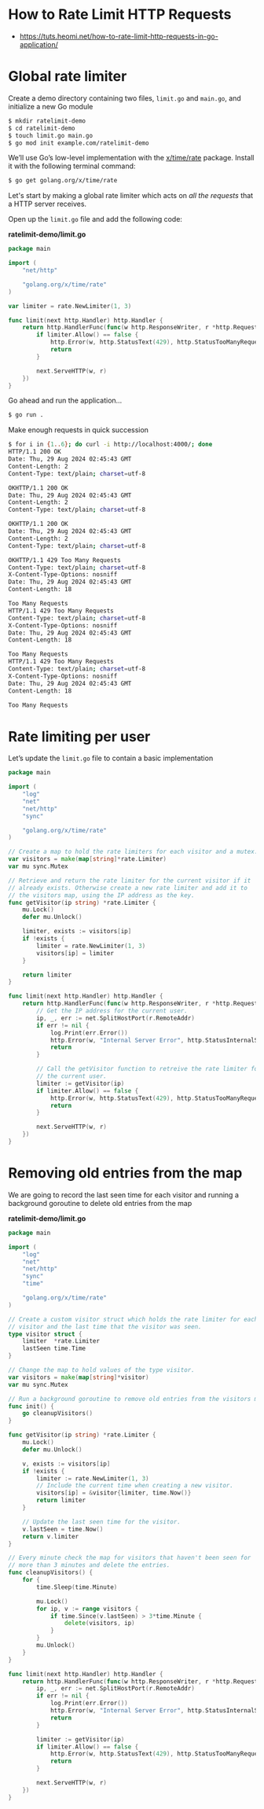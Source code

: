 # How to Rate Limit HTTP Requests
* https://tuts.heomi.net/how-to-rate-limit-http-requests-in-go-application/


# Global rate limiter

Create a demo directory containing two files, `limit.go` and `main.go`, and initialize a new Go module
```bash
$ mkdir ratelimit-demo
$ cd ratelimit-demo
$ touch limit.go main.go
$ go mod init example.com/ratelimit-demo
```

We’ll use Go’s low-level implementation with the [x/time/rate](https://godoc.org/golang.org/x/time/rate) package. Install it with the following terminal command:
```bash
$ go get golang.org/x/time/rate
```

Let's start by making a global rate limiter which acts on *all the requests* that a HTTP server receives.

Open up the `limit.go` file and add the following code:

**ratelimit-demo/limit.go**

```go
package main

import (
    "net/http"

    "golang.org/x/time/rate"
)

var limiter = rate.NewLimiter(1, 3)

func limit(next http.Handler) http.Handler {
    return http.HandlerFunc(func(w http.ResponseWriter, r *http.Request) {
        if limiter.Allow() == false {
            http.Error(w, http.StatusText(429), http.StatusTooManyRequests)
            return
        }

        next.ServeHTTP(w, r)
    })
}
```

Go ahead and run the application…
```bash
$ go run .
```

Make enough requests in quick succession
```bash
$ for i in {1..6}; do curl -i http://localhost:4000/; done
HTTP/1.1 200 OK
Date: Thu, 29 Aug 2024 02:45:43 GMT
Content-Length: 2
Content-Type: text/plain; charset=utf-8

OKHTTP/1.1 200 OK
Date: Thu, 29 Aug 2024 02:45:43 GMT
Content-Length: 2
Content-Type: text/plain; charset=utf-8

OKHTTP/1.1 200 OK
Date: Thu, 29 Aug 2024 02:45:43 GMT
Content-Length: 2
Content-Type: text/plain; charset=utf-8

OKHTTP/1.1 429 Too Many Requests
Content-Type: text/plain; charset=utf-8
X-Content-Type-Options: nosniff
Date: Thu, 29 Aug 2024 02:45:43 GMT
Content-Length: 18

Too Many Requests
HTTP/1.1 429 Too Many Requests
Content-Type: text/plain; charset=utf-8
X-Content-Type-Options: nosniff
Date: Thu, 29 Aug 2024 02:45:43 GMT
Content-Length: 18

Too Many Requests
HTTP/1.1 429 Too Many Requests
Content-Type: text/plain; charset=utf-8
X-Content-Type-Options: nosniff
Date: Thu, 29 Aug 2024 02:45:43 GMT
Content-Length: 18

Too Many Requests
```

# Rate limiting per user

Let’s update the `limit.go` file to contain a basic implementation

```go
package main

import (
    "log"
    "net"
    "net/http"
    "sync"

    "golang.org/x/time/rate"
)

// Create a map to hold the rate limiters for each visitor and a mutex.
var visitors = make(map[string]*rate.Limiter)
var mu sync.Mutex

// Retrieve and return the rate limiter for the current visitor if it
// already exists. Otherwise create a new rate limiter and add it to
// the visitors map, using the IP address as the key.
func getVisitor(ip string) *rate.Limiter {
    mu.Lock()
    defer mu.Unlock()

    limiter, exists := visitors[ip]
    if !exists {
        limiter = rate.NewLimiter(1, 3)
        visitors[ip] = limiter
    }

    return limiter
}

func limit(next http.Handler) http.Handler {
    return http.HandlerFunc(func(w http.ResponseWriter, r *http.Request) {
        // Get the IP address for the current user.
        ip, _, err := net.SplitHostPort(r.RemoteAddr)
        if err != nil {
            log.Print(err.Error())
            http.Error(w, "Internal Server Error", http.StatusInternalServerError)
            return
        }

        // Call the getVisitor function to retreive the rate limiter for
        // the current user.
        limiter := getVisitor(ip)
        if limiter.Allow() == false {
            http.Error(w, http.StatusText(429), http.StatusTooManyRequests)
            return
        }

        next.ServeHTTP(w, r)
    })
}    
```


# Removing old entries from the map

We are going to record the last seen time for each visitor and running a background goroutine to delete old entries from the map

**ratelimit-demo/limit.go**
```go
package main

import (
    "log"
    "net"
    "net/http"
    "sync"
    "time"

    "golang.org/x/time/rate"
)

// Create a custom visitor struct which holds the rate limiter for each
// visitor and the last time that the visitor was seen.
type visitor struct {
    limiter  *rate.Limiter
    lastSeen time.Time
}

// Change the map to hold values of the type visitor.
var visitors = make(map[string]*visitor)
var mu sync.Mutex

// Run a background goroutine to remove old entries from the visitors map.
func init() {
    go cleanupVisitors()
}

func getVisitor(ip string) *rate.Limiter {
    mu.Lock()
    defer mu.Unlock()

    v, exists := visitors[ip]
    if !exists {
        limiter := rate.NewLimiter(1, 3)
        // Include the current time when creating a new visitor.
        visitors[ip] = &visitor{limiter, time.Now()}
        return limiter
    }

    // Update the last seen time for the visitor.
    v.lastSeen = time.Now()
    return v.limiter
}

// Every minute check the map for visitors that haven't been seen for
// more than 3 minutes and delete the entries.
func cleanupVisitors() {
	for {
		time.Sleep(time.Minute)

		mu.Lock()
		for ip, v := range visitors {
			if time.Since(v.lastSeen) > 3*time.Minute {
				delete(visitors, ip)
			}
		}
		mu.Unlock()
	}
}

func limit(next http.Handler) http.Handler {
    return http.HandlerFunc(func(w http.ResponseWriter, r *http.Request) {
        ip, _, err := net.SplitHostPort(r.RemoteAddr)
        if err != nil {
            log.Print(err.Error())
            http.Error(w, "Internal Server Error", http.StatusInternalServerError)
            return
        }

        limiter := getVisitor(ip)
        if limiter.Allow() == false {
            http.Error(w, http.StatusText(429), http.StatusTooManyRequests)
            return
        }

        next.ServeHTTP(w, r)
    })
}   
```